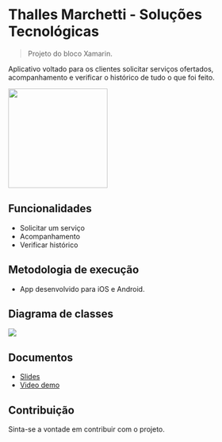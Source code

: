 # Thalles Marchetti - Soluções Tecnológicas

> Projeto do bloco Xamarin.

Aplicativo voltado para os clientes solicitar serviços ofertados, acompanhamento e verificar o histórico de tudo o que foi feito.

<img src="https://app.s3-sa-east-1.amazonaws.com/logo.png" width="200px" height="200px" />

## Funcionalidades

- Solicitar um serviço
- Acompanhamento
- Verificar histórico

## Metodologia de execução

- App desenvolvido para iOS e Android.

## Diagrama de classes

<img src="https://app.s3-sa-east-1.amazonaws.com/diagrama.png" />

## Documentos

- [Slides](https://drive.google.com/file/d/1T9dFKdONvk4A2OAc4jeTcwH33iJ0dLxa/view?usp=sharing)
- [Video demo]()

## Contribuição

Sinta-se a vontade em contribuir com o projeto.

[license-image]: https://img.shields.io/badge/License-MIT-blue.svg
[license-url]: LICENSE
